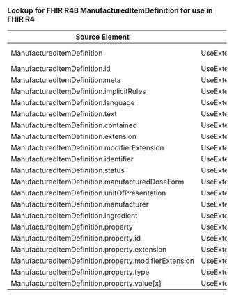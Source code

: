 ### Lookup for FHIR R4B ManufacturedItemDefinition for use in FHIR R4

| Source Element | Usage | Target |
| -------------- | ----- | ------ |
| ManufacturedItemDefinition | UseExtension | http://hl7.org/fhir/4.3/StructureDefinition/extension-ManufacturedItemDefinition |
| ManufacturedItemDefinition.id | UseExtensionFromAncestor | - |
| ManufacturedItemDefinition.meta | UseExtensionFromAncestor | - |
| ManufacturedItemDefinition.implicitRules | UseExtensionFromAncestor | - |
| ManufacturedItemDefinition.language | UseExtensionFromAncestor | - |
| ManufacturedItemDefinition.text | UseExtensionFromAncestor | - |
| ManufacturedItemDefinition.contained | UseExtensionFromAncestor | - |
| ManufacturedItemDefinition.extension | UseExtensionFromAncestor | - |
| ManufacturedItemDefinition.modifierExtension | UseExtensionFromAncestor | - |
| ManufacturedItemDefinition.identifier | UseExtensionFromAncestor | - |
| ManufacturedItemDefinition.status | UseExtensionFromAncestor | - |
| ManufacturedItemDefinition.manufacturedDoseForm | UseExtensionFromAncestor | - |
| ManufacturedItemDefinition.unitOfPresentation | UseExtensionFromAncestor | - |
| ManufacturedItemDefinition.manufacturer | UseExtensionFromAncestor | - |
| ManufacturedItemDefinition.ingredient | UseExtensionFromAncestor | - |
| ManufacturedItemDefinition.property | UseExtensionFromAncestor | - |
| ManufacturedItemDefinition.property.id | UseExtensionFromAncestor | - |
| ManufacturedItemDefinition.property.extension | UseExtensionFromAncestor | - |
| ManufacturedItemDefinition.property.modifierExtension | UseExtensionFromAncestor | - |
| ManufacturedItemDefinition.property.type | UseExtensionFromAncestor | - |
| ManufacturedItemDefinition.property.value[x] | UseExtensionFromAncestor | - |
